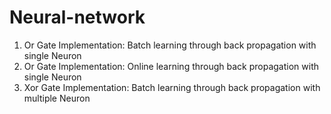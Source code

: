 # Neural-network 
1. Or Gate Implementation: Batch learning through back propagation with single Neuron 
2. Or Gate Implementation: Online learning through back propagation with single Neuron
3. Xor Gate Implementation: Batch learning through back propagation with multiple Neuron
